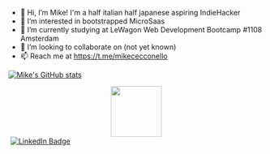 - 👋 Hi, I’m Mike! I'm a half italian half japanese aspiring IndieHacker
- 👀 I’m interested in bootstrapped MicroSaas
- 🌱 I’m currently studying at LeWagon Web Development Bootcamp #1108 Amsterdam
- 💞️ I’m looking to collaborate on (not yet known)
- 📫 Reach me at https://t.me/mikececconello

[![Mike's GitHub stats](https://github-readme-stats.vercel.app/api?username=mikececco)](https://github.com/anuraghazra/github-readme-stats)

<div id="header" align="center">
  <img src="https://media.giphy.com/media/M9gbBd9nbDrOTu1Mqx/giphy.gif" width="100"/>
</div>
<div id="badges">
  <img src="https://komarev.com/ghpvc/?username=mikececco&style=flat-square&color=blue" alt=""/>
  <a href="https://www.linkedin.com/in/mikececconello/">
    <img src="https://img.shields.io/badge/LinkedIn-blue?style=for-the-badge&logo=linkedin&logoColor=white" alt="LinkedIn Badge"/>
  </a>
</div>
